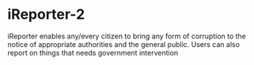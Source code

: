 # iReporter-2
iReporter enables any/every citizen to bring any form of corruption to the notice of appropriate authorities and the general public. Users can also report on things that needs government intervention
